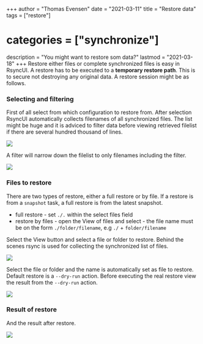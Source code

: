 +++
author = "Thomas Evensen"
date = "2021-03-11"
title =  "Restore data"
tags = ["restore"]
# categories = ["synchronize"]
description = "You might want to restore som data?"
lastmod = "2021-03-18"
+++
Restore either files or complete synchronized files is easy in RsyncUI. A restore has to be executed to a **temporary restore path**. This is to secure not destroying any original data. A restore session might be as follows.

### Selecting and filtering

First of all select from which configuration to restore from. After selection RsyncUI automatically collects filenames of all synchronized files. The list might be huge and it is adviced to filter data before viewing retrieved filelist if there are several hundred thousand of lines.  

![](/images/restore/restore1.png)

A filter will narrow down the filelist to only filenames including the filter.

![](/images/restore/restore2.png)

### Files to restore

There are two types of restore, either a full restore or by file. If a restore is from a `snapshot` task, a full restore is from the latest snapshot.

- full restore - set `./.` within the select files field
- restore by files - open the View of files and select - the file name must be on the form `./folder/filename`, e.g `./` +  `folder/filename`

Select the View button and select a file or folder to restore. Behind the scenes rsync is used for collecting the synchronized list of files.

![](/images/restore/restore3.png)

Select the file or folder and the name is automatically set as file to restore. Default restore is a `--dry-run` action. Before executing the real restore view the result from the `--dry-run` action.

![](/images/restore/restore4.png)

### Result of restore

And the result after restore.

![](/images/restore/restore5.png)
